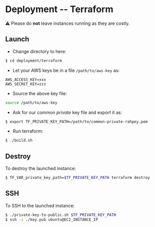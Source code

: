 # Deployment -- Terraform

:warning: Please do **not** leave instances running as they are costly.

## Launch

* Change directory to here:

```bash
$ cd deployment/terraform
```

* Let your AWS keys be in a file `/path/to/aws-key` as:
```
AWS_ACCESS_KEY=xxx
AWS_SECRET_KEY=zzz
```

* Source the above key file:
```bash
source /path/to/aws-key
```

* Ask for our common *private* key file and export it as:
```bash
$ export TF_PRIVATE_KEY_PATH=/path/to/common-private-rahpey.pem
```

* Run terraform:
```bash
$ ./build.sh
```

## Destroy

To destroy the launched instance:

```bash
$ TF_VAR_private_key_path=$TF_PRIVATE_KEY_PATH terraform destroy
```

## SSH

To SSH to the launched instance:

```bash
$ ./private-key-to-public.sh $TF_PRIVATE_KEY_PATH
$ ssh -i ./key.pub ubuntu@EC2_INSTANCE_IP
```

